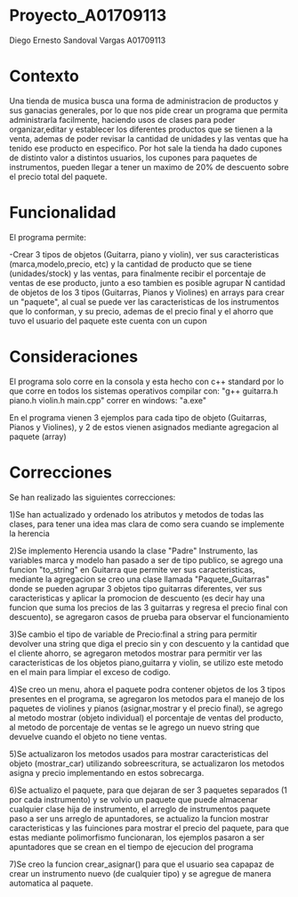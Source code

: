# Proyecto_A01709113
Diego Ernesto Sandoval Vargas
A01709113

# Contexto

Una tienda de musica busca una forma de administracion de productos y sus ganacias generales, por lo que nos pide crear un programa que permita administrarla facilmente, haciendo usos de clases para poder organizar,editar y establecer los diferentes productos que se tienen a la venta, ademas de poder revisar la cantidad de unidades y las ventas que ha tenido ese producto en especifico.
Por hot sale la tienda ha dado cupones de distinto valor a distintos usuarios, los cupones para paquetes de instrumentos, pueden llegar a tener un maximo de 20% de descuento sobre el precio total del paquete.

# Funcionalidad

El programa permite:

-Crear 3 tipos de objetos (Guitarra, piano y violin), ver sus caracteristicas (marca,modelo,precio, etc) y la cantidad de producto que se tiene (unidades/stock) y las ventas, para finalmente recibir el porcentaje de ventas de ese producto, junto a eso tambien es posible agrupar N cantidad de objetos de los 3 tipos (Guitarras, Pianos y Violines) en arrays para crear un "paquete", al cual se puede ver las caracteristicas de los instrumentos que lo conforman, y su precio, ademas de el precio final y el ahorro que tuvo el usuario del paquete este cuenta con un cupon

# Consideraciones

El programa solo corre en la consola y esta hecho con c++ standard por lo que corre en todos los sistemas operativos
compilar con: "g++ guitarra.h piano.h violin.h main.cpp"
correr en windows: "a.exe"

En el programa vienen 3 ejemplos para cada tipo de objeto (Guitarras, Pianos y Violines), y 2 de estos vienen asignados mediante agregacion al paquete (array)



# Correcciones

Se han realizado las siguientes correcciones:

1)Se han actualizado y ordenado los atributos y metodos de todas las clases, para tener una idea mas clara de como sera cuando se implemente la herencia 

2)Se implemento Herencia usando la clase "Padre" Instrumento, las variables marca y modelo han pasado a ser de tipo publico, se agrego una funcion "to_string" en Guitarra que permite ver sus caracteristicas, mediante la agregacion se creo una clase llamada "Paquete_Guitarras" donde se pueden agrupar 3 objetos tipo guitarras diferentes, ver sus caracteristicas y aplicar la promocion de descuento (es decir hay una funcion que suma los precios de las 3 guitarras y regresa el precio final con descuento), se agregaron casos de prueba para observar el funcionamiento

3)Se cambio el tipo de variable de Precio:final a string para permitir devolver una string que diga el precio sin y con descuento y la cantidad que el cliente ahorro, se agregaron metodos mostrar para permitir ver las caracteristicas de los objetos piano,guitarra y violin, se utilizo este metodo en el main para limpiar el exceso de codigo.

4)Se creo un menu, ahora el paquete podra contener objetos de los 3 tipos presentes en el programa, se agregaron los metodos para el manejo de los paquetes de violines y pianos (asignar,mostrar y el precio final), se agrego al metodo mostrar (objeto individual) el porcentaje de ventas del producto, al metodo de porcentaje de ventas se le agrego un nuevo string que devuelve cuando el objeto no tiene ventas.

5)Se actualizaron los metodos usados para mostrar caracteristicas del objeto (mostrar_car) utilizando sobreescritura, se actualizaron los metodos asigna y precio implementando en estos sobrecarga.

6)Se actualizo el paquete, para que dejaran de ser 3 paquetes separados (1 por cada instrumento) y se volvio un paquete que puede almacenar cualquier clase hija de instrumento, el arreglo de instrumentos paquete paso a ser uns arreglo de apuntadores, se actualizo la funcion mostrar caracteristicas y las fuinciones para mostrar el precio del paquete, para que estas mediante polimorfismo funcionaran, los ejemplos pasaron a ser apuntadores que se crean en el tiempo de ejecucion del programa

7)Se creo la funcion crear_asignar() para que el usuario sea capapaz de crear un instrumento nuevo (de cualquier tipo) y se agregue de manera automatica al paquete.

